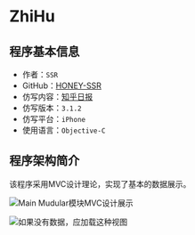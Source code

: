 # ZhiHu

## 程序基本信息

- 作者：`SSR`
- GitHub：[HONEY-SSR](https://github.com/HONEY-SSR)
- 仿写内容：[知乎日报](https://github.com/HONEY-SSR/ZhiHu)
- 仿写版本：`3.1.2`
- 仿写平台：`iPhone`
- 使用语言：`Objective-C`

## 程序架构简介

该程序采用MVC设计理论，实现了基本的数据展示。

![Main Mudular模块MVC设计展示]()

![如果没有数据，应加载这种视图](https://github.com/HONEY-SSR/ZhiHu/blob/main/ReadMe/ZhiHu%20without%20data.gif)
